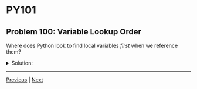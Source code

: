 # PY101
## Problem 100: Variable Lookup Order

Where does Python look to find local variables *first* when we reference them?

<details>
<summary>Solution:</summary>

Within the local scope of the current function.

Python uses the LEGB rule to look up variables:
1. **L**ocal - the current function's scope
2. **E**nclosing - any enclosing function's scope
3. **G**lobal - the module's global scope
4. **B**uilt-in - Python's built-in names

Examples:
```python
x = "global"

def outer():
    x = "enclosing"
    
    def inner():
        x = "local"  # Python finds this first
        print(x)
    
    inner()  # Prints: local

outer()
```

```python
# Demonstrating LEGB:
x = "global"

def outer():
    x = "enclosing"
    
    def middle():
        # No x here, so Python looks in enclosing
        def inner():
            print(x)  # Finds "enclosing" in outer()
        
        inner()
    
    middle()

outer()  # Prints: enclosing
```

```python
# When variable is not in local scope:
global_var = 100

def my_function():
    local_var = 10
    print(local_var)    # Found in local scope
    print(global_var)   # Not in local, found in global scope

my_function()
```

</details>

---

[Previous](99.md) | [Next](101.md)

